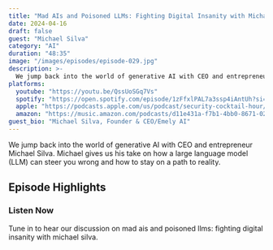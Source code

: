 ```yaml
---
title: "Mad AIs and Poisoned LLMs: Fighting Digital Insanity with Michael Silva"
date: 2024-04-16
draft: false
guest: "Michael Silva"
category: "AI"
duration: "48:35"
image: "/images/episodes/episode-029.jpg"
description: >-
  We jump back into the world of generative AI with CEO and entrepreneur Michael Silva. Michael gives us his take on how a large language model (LLM) can steer you wrong and how to stay on a path to reality.
platforms:
  youtube: "https://youtu.be/QssUoSGq7Vs"
  spotify: "https://open.spotify.com/episode/1zFfxlPAL7a3ssp4iAntUh?si=f8ca5bb02d2948d0"
  apple: "https://podcasts.apple.com/us/podcast/security-cocktail-hour/id1679376200?i=1000652617535"
  amazon: "https://music.amazon.com/podcasts/d11e431a-f7b1-4bb0-8671-024afce9ade6/security-cocktail-hour"
guest_bio: "Michael Silva, Founder & CEO/Emely AI"
---
```


We jump back into the world of generative AI with CEO and entrepreneur Michael Silva. Michael gives us his take on how a large language model (LLM) can steer you wrong and how to stay on a path to reality.

## Episode Highlights

### Listen Now

Tune in to hear our discussion on mad ais and poisoned llms: fighting digital insanity with michael silva.